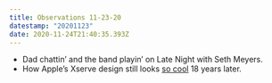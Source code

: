 ```yaml
---
title: Observations 11-23-20
datestamp: "20201123"
date: 2020-11-24T21:40:35.393Z
---
```

- Dad chattin’ and the band playin’ on Late Night with Seth Meyers.
- How Apple’s Xserve design still looks [so cool](https://sixcolors.com/post/2020/08/20-macs-for-2020-18-xserve/) 18 years later.